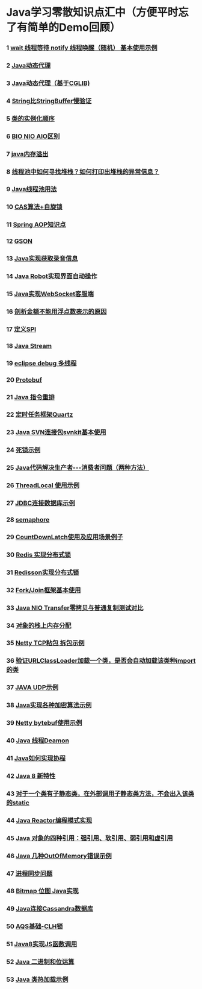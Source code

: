 # Java学习零散知识点汇中（方便平时忘了有简单的Demo回顾）

### 1 [wait 线程等待 notify 线程唤醒（随机） 基本使用示例](src\main\java\com\laz\knowledge\one\README.md)
### 2 [Java动态代理](src\main\java\com\laz\knowledge\two\README.md)
###	3 [Java动态代理（基于CGLIB)](src\main\java\com\laz\knowledge\three\README.md)
### 4 [String比StringBuffer慢验证 ](src\main\java\com\laz\knowledge\four\README.md)
### 5 [类的实例化顺序](src\main\java\com\laz\knowledge\five\README.md)
### 6 [BIO NIO AIO区别](src\main\java\com\laz\knowledge\six\README.md)
### 7 [java内存溢出](src\main\java\com\laz\knowledge\seven\README.md)
### 8 [线程池中如何寻找堆栈？如何打印出堆栈的异常信息？](src\main\java\com\laz\knowledge\eight\README.md)
### 9 [Java线程池用法](src\main\java\com\laz\knowledge\nine\README.md)
### 10 [CAS算法+自旋锁](src\main\java\com\laz\knowledge\ten\README.md)
### 11 [Spring AOP知识点](src\main\java\com\laz\knowledge\eleven\README.md)
### 12 [GSON](src\main\java\com\laz\knowledge\twelve\README.md)
### 13 [Java实现获取录音信息](src\main\java\com\laz\knowledge\thirteen\README.md)
### 14 [Java Robot实现界面自动操作](src\main\java\com\laz\knowledge\fourteen\README.md)
### 15 [Java实现WebSocket客服端](src\main\java\com\laz\knowledge\fifteen\README.md)
### 16 [剖析金额不能用浮点数表示的原因](src\main\java\com\laz\knowledge\sixteen\README.md)
### 17 [定义SPI](src\main\java\com\laz\knowledge\seventeen\README.md)
### 18 [Java Stream](src\main\java\com\laz\knowledge\eighteen\README.md)
### 19 [eclipse debug 多线程](src\main\java\com\laz\knowledge\nineteen\README.md)
### 20 [Protobuf](src\main\java\com\laz\knowledge\twenty\README.md)
### 21 [Java 指令重排](src\main\java\com\laz\knowledge\twentyone\README.md)
### 22 [定时任务框架Quartz](src\main\java\com\laz\knowledge\twentytwo\README.md)
### 23 [Java SVN连接包svnkit基本使用](src\main\java\com\laz\knowledge\twentythree\README.md)
### 24 [死锁示例](src\main\java\com\laz\knowledge\twentyfour\README.md)
### 25 [Java代码解决生产者---消费者问题（两种方法）](src\main\java\com\laz\knowledge\twentyfive\README.md)
### 26 [ThreadLocal 使用示例](src\main\java\com\laz\knowledge\twentysix\README.md)
### 27 [JDBC连接数据库示例](src\main\java\com\laz\knowledge\twentyseven\README.md)
### 28 [semaphore](src\main\java\com\laz\knowledge\twentyeight\README.md)
### 29 [CountDownLatch使用及应用场景例子](src\main\java\com\laz\knowledge\twentynine\README.md)
### 30 [Redis 实现分布式锁](src\main\java\com\laz\knowledge\thirty\README.md)
### 31 [Redisson实现分布式锁](src\main\java\com\laz\knowledge\thirtyone\README.md)
### 32 [Fork/Join框架基本使用](src\main\java\com\laz\knowledge\thirtytwo\README.md)
### 33 [Java NIO Transfer零拷贝与普通复制测试对比](src\main\java\com\laz\knowledge\thirtythree\README.md)
### 34 [对象的栈上内存分配](src\main\java\com\laz\knowledge\thirtyfour\README.md)
### 35 [Netty TCP粘包 拆包示例](src\main\java\com\laz\knowledge\thirtyfive\README.md)
### 36 [验证URLClassLoader加载一个类，是否会自动加载该类种import的类](src\main\java\com\laz\knowledge\thirtysix\README.md)
### 37 [JAVA UDP示例](src\main\java\com\laz\knowledge\thirtyseven\README.md)
### 38 [Java实现各种加密算法示例](src\main\java\com\laz\knowledge\thirtyeight\README.md)
### 39 [Netty bytebuf使用示例](src\main\java\com\laz\knowledge\thirtynine\README.md)
### 40 [Java 线程Deamon](src\main\java\com\laz\knowledge\forty\README.md)
### 41 [Java如何实现协程](src\main\java\com\laz\knowledge\fortyone\README.md)
### 42 [Java 8 新特性](src\main\java\com\laz\knowledge\fortytwo\README.md)
### 43 [对于一个类有子静态类，在外部调用子静态类方法，不会出入该类的static](src\main\java\com\laz\knowledge\fortythree\README.md)
### 44 [Java Reactor编程模式实现](src\main\java\com\laz\knowledge\fortyfour\README.md)
### 45 [Java 对象的四种引用：强引用、软引用、弱引用和虚引用](src\main\java\com\laz\knowledge\fortyfive\README.md)
### 46 [Java 几种OutOfMemory错误示例](src\main\java\com\laz\knowledge\fortysix\README.md)
### 47 [进程同步问题](src\main\java\com\laz\knowledge\fortyseven\README.md)
### 48 [Bitmap 位图 Java实现](src\main\java\com\laz\knowledge\fortyeight\README.md)
### 49 [Java连接Cassandra数据库](src\main\java\com\laz\knowledge\fortyeight\README.md)
### 50 [AQS基础-CLH锁](src\main\java\com\laz\knowledge\fortyeight\README.md)
### 51 [Java8实现JS函数调用](src\main\java\com\laz\knowledge\fiftyone\README.md)
### 52 [Java 二进制和位运算](src\main\java\com\laz\knowledge\fiftytwo\README.md)
### 53 [Java 类热加载示例](src\main\java\com\laz\knowledge\fiftythree\README.md)